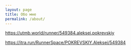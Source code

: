 ```yaml
---
layout: page
title: Обо мне
permalink: /about/
---
```


https://utmb.world/runner/549384.aleksei.pokrevskiy

https://itra.run/RunnerSpace/POKREVSKIY.Aleksei/549384

